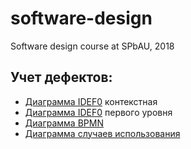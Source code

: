# software-design
Software design course at SPbAU, 2018

## Учет дефектов:
* [Диаграмма IDEF0](https://www.draw.io/?lightbox=1&highlight=0000ff&edit=_blank&layers=1&nav=1&title=IDEF0-context.html#R5Vpdc5s4FP01zHQf0gGB%2BHgEf7QPuzOZyc60%2B0iMjGkx8shyHPfXr4QkkLBIs2lIvPULlg6SkO459%2Boi7Piz7eMnku82f%2BEC1Q5wi0fHnzsAeDBJ2A9HTgKJYiCAklSFbNQDd9UPJEFXooeqQHujIcW4ptXOBFe4adCKGlhOCD6azda4Np%2B6y0t0Btyt8voc%2FVIVdCPQGLo9%2FhlV5UY92XPlnW2uGktgv8kLfNQgf%2BH4M4IxFaXt4wzV3HjKLqLfcuRuNzGCGvqcDj6I7ot4VcTrYB2FQX4jR3jI64NcrDN3nYRdPSfOeDlbtmW%2FvXotkrIebUFcReO2Y7ZorzOtLLrE7VUMCNtrogaJzKG6joExoDAfPSlOCD40BeLLch0%2FO24qiu52%2BYrfPTIVMmxDtzWreay4xg2VsvJ4XS4aEYoeRy3pdfwwYSO8RZScWBPZwVfilJoGgawfe4V4kcQ2ujqUOHKpyrIbuyeOFSR3z%2BTRt%2FOo2zbVypEy%2FkJyJ6uBjSzWQNENwpotI7snrFTS1pLnyIApZmNq0rGnBH9HM1xjwpAGN4hzVNX1AMrrqmxYdcU4QQzPOGMV88tU3thWRcEfY%2BXfVMgEEkiGCoBnCkgsAgBT8A%2Bt%2FKdAYw8qdxTe3CG6s0IlhFQDMyUK1jHSROFpfq8c94rl4EemHjpH%2F4kegin0ENv14BlOL7XR6UF4%2F1yLAaksPytUW8PD9bAPDfYD75z94K2iQWLfDXyT%2FY4%2BfbfvIsDL9vb4RRogaF%2F9yO%2FbBpyfHa4a2hoEZg6cc%2FYPFO8lY5oYarSmFilQzDnfMwlUTfk3r8xvgml4h%2FFgF4jPdwEPWPOAXycewShIYBgXHgqTFRrZBZKlxrsetHVHVtmBJf7PVBo4yOBSLYyI9FA8ItH2C2jRgxFSZmom3az0jCPW5pkZir3iUBMHhuJ8S6SJw2kizVBw0S%2BlHV3QEe8CrBpqioQqNb1epkH8finFkOrkzOyoYG%2FJsooJ3eASN3m96NGBgTR%2B2PrJ6SvHPwKo6v%2FIdt8QpSdpSR73GdQP%2Fyduw%2Fn4Wx2f1dPmZovAB7JCT0qa5qREdGR%2FHWGNoDqn1YP5%2BNfkQHn665DwtnYee2W5TEPbz0X%2Bw%2FuUiGfLF%2B2nXfdQ20mX1xwIg%2FByAqEXTBQJXTc2QuHHLjLeIlKxeXNi3iFCjh0aPum5yXt5bvgbhcj4kkNkNI0bmC7QZgfvzIJ%2FwSyAV80Ixlh4exJG3mwvkwMw0YYQmSy44DL2g7Fk6TLJsX8ZsWdy%2BolYd%2B4wN5MwV8veFqrqaeNE2jhLLZnztNHOz2L4gciH%2FpQuWfTntSn443oyPQjNTM%2F2Wc12nDbF6QaYKtNL3PD%2F4drgLfa%2BtmtKSH7SGsgj4H7kWw70OgmH31%2B9wZfvQfsgDJ5qzwpiBr1QuqXYtMOq%2FVd70bz%2F74O%2F%2BBc%3D) контекстная
* [Диаграмма IDEF0](https://www.draw.io/?lightbox=1&highlight=0000ff&edit=_blank&layers=1&nav=1&title=IDEF0.html#R7V1Lk6M2EP41rkoOuwUSEnD0Mzlkq1K1hyRHxmZsJx4zxTI7M%2Fn1kQ3CrQePsREoZi8ekCXs0dfvbrUneP709ksaPe%2B%2BJJv4MEHO5m2CFxOEXBKG7M9p5D0f8QOUD2zT%2FaaYdBn4uv83LgadYvRlv4m%2FCROzJDlk%2B2dxcJ0cj%2FE6E8aiNE1exWmPyUH81OdoGysDX9fRQR39Y7%2FJdvloQJzL%2BK%2Fxfrvjn%2Bw6xTtPEZ9cDHzbRZvkFQzh5QTP0yTJ8qunt3l8OG0e35d83ari3fKLpfExa7OAOjGlD%2BHaozj2Q7z%2BVDzhe3R4Kf7ZycKZhKvJwp0Ezul6Fpxfyfl1zuaeL%2Fzza349Bdf5%2BPL8yh5MD%2BxrzR5SdrU9XRW7kL3zrU2Tl%2BMmPn07h739uttn8dfnaH1695URExvbZU8Hdueyy8fkmBXU4brl077HaRa%2FVW6IW24zo884eYqz9J1NKRZgTmPvnFiL%2B9cL0C5HbwdApsVYVNDWtnz0ZfvZRYFASzSQFo2pyzeVYeKeXxHY8vx6BlBaCLgViK3ANAdMc6zDxAtFTNCgmOA6TCAyIjOg8pa9hTW8UUyznkOohAYOhkTD08urKdjaBeeQEpMlJ302MgfI5JzABn3OPBKDIUs5xPVcVwCF0h5B8YLHBxSGaBM8biI3pDVKpNz8KYDD4fsM2cV6PijVfbHlnkcG3PJaTdEolRaKkILcUxJ%2Brk1CwBwO1ynWw%2BU6nogXwUOyiF6LhNVmFHIAiIjfekCzzxRcVEHF9i8Tt%2Fpblib%2FxPPkkKRs5Jgc49P%2B7w8HaSg67LdHdrtm%2Bx2z8dkJjT2ziafFG0%2F7zeb0MVpsRfRNwBtIdpuvoks14CIT4HrKvscb5kAUt0ma7ZJtcowOy8uotEMAILYB6fufxfj55q%2FTzWfCbv%2BOs%2By92MnoJUvY0OXpvyXJcy0%2Fnb5U%2FXaz%2FyF5SddxPRFnUbqNS2bRORQqbGl8iLL9d%2FHzOwWB6CUiEuRWIR1Lk4x7NaeRWSHtUK6fqCgIcy5sFHt3y3DIFxmOqtrP0%2FEbMQC1b4bfPiMisNzwDEdsZrjgJoYrDY7SQYVWyIzruUbjfDkeFsSSReO1U3nYhMoLDbGgbRwY2MyBPHZ1PQvmqm6lY8G5EjUiwJNDYDkFzLoaDzt6UuhQExcJ%2BrJAXWyIH33bGJJvuqUceaeuQFXeoBYFNBgKel9Ak9VYFELrEjGciUZJTZ7jPHm00g5pwilaB8CIuKN6gJdAN3lAZ80mDUmQQIkWo4o5I1JwxCEC5FgTZA57g9yU0ycoONcCBUetFq16ry8MgM2Yu2o5L4ZA2IbAhVvVceRoOEzOdLpuOxvSiEvndurTXctFteGYrlisjVc3GIshvVcXYiWFBrMBU5Gh6osFluIS6AvCgCe0lBzAp2V5x1j4lMpVIq4m9%2Bf2pQpLGr97Zw%2B1cfaGY1R0jRUKeVjK1XIPBPEMuRCWmQFuLOt8JPaeF3NGw5kYiZyJdbVCTm%2BcaSoMY5uRyknfzigMGksURpOQ1RfnDIIC6QMFZEFeXBMM0xfsDAIDvU9mqCqJqhVJ3o0onJdO0zR6BxOek%2F0x%2Bwae%2FPtp4KKjXOyISopQqUq7aQH1GxYo9YDiAnaRf%2BkLCZX%2F%2FZVU1W045m2f%2FQmub6epOjrtSPi2oTfcBb0pcFMpEVzGCPgj8u9UrJJkx43A44piT2j0lp6qVPosVSFi0fSFodc8EM9ey0C8A96Ck2Epgaurjitrehqj%2BfBLBsqc%2BXiMapd6kjjRlBq4vUX7sRppMKDBfAvsOa%2BFIYEHM%2BhwRRFrm4iTeiyifaFBLkXUkHIuHpSSvMIDvjG0Nd5KP4%2BK2sXTHfjoLdiFe%2FHlBmD%2BSvYyalBcj0Mv3pytONjjVeOxuHOtYLjVq77KnwukvDjP4lV5Z%2FJ8yf3r3jnDvl5RQ%2FNXtdGpGFkuX6Fil07PtT8yNKKjKYSIcGtOpvSW08VqKuA%2B63Q5yduZKcJhs%2BXMS3EvWSOYpS0PTFad7dNavAGwchfj4UDqBQIHYidsxYKeCRbkD21VpN2m%2FExM8yOYRiQgyrEE0yABqUIdlQT005kqMQ%2Fo8AOlU%2FTzeIhHiaUSTVGO9uCoEQnOIzHDVuV0JKU5LxiN0V%2B%2F1UjPqVWCdwmihovqI4SERyrGwkFUOpsbOi2jh2bk71hy8px87YwfeIbiOP8LGOzwW32pgwXn08qsoiunIQPDjqtXcXCjsa6%2Fff8X6azbdf1f7lZ0ux4vF%2BCyG6myW1fzb8b2MRTrsk9mtDnoPZxdpA8nTaG%2F4iqFjYsKu%2Bi6XG4eexoNGyKp4Jho2i1oyxqN8CFRJeB9RpE0bNh55P8q1Y3kgyL1mjuU69UN621iqiLdNgLRnT62w7jzJOOOfNC2I6ZJBI2YRMzUhRkmEdldME4hvTjqFlBIH6fPriIQLPV4wvUEQkjddAMEUt38s6LH6mgMxkCS5p4u5NafvVjtxju6VqDSmaYqt%2BEHzicMsQg0RQrQfm84V7RhWCnpfyKGWUqE83qCc3j8gqcnYKupBQ5AOmsFJmiTZjkFjYZAMLfFSwJpe1TVRKc%2BUlGJcgWFwLgcFBU%2FqOUGaiGOlOscllpMVatYd7CZtClXGSzgR0x197OvwWabZiuD4cALsfUGr9pMXYyW%2FkhLSzaydGqK6hqC95aWpr2EzCzIbdA2IbPByqlpxc97wLosmJbgyUWhHzsB3VjUJplVTop1HfL9toVORjrk004PGNhzbrTNOeUKsrw1%2FqNGfeW8ku9IUFacHP3wkWclgdVUayAvoA1F9WF423zfMxytohWd0q5OfkpNYdqLnjElTl1ZyRPVoemtSTa1oqNaV3q8zXmcPPRkQG5JkelQxqszuSWLCfkH9ZoWBIUeMyZX%2FAqnQK3AmArmR11lxo2n7G3tN9WFQJGb7geaBlO9FUT5nabIuraR8iiLtpUH6tB%2BaiWIkBE5FMrE4BsSQy6ttVY0C%2BrNm%2BYFQUOLmdC%2FbT7xTcvFiuwgPGPlA9G1qE063alENGJySS34Ak3usbc20X7Fz0A1%2BfMXKpB%2BEgOq1RxhDOjCK67Hg7aDJUtMUyDcXxTNH0uFsN%2BmNPHmqMH1OBjqzq4xMIY%2BaNzG%2BugNCBw%2FPvh4jQMvwOuAep8MRZXVYNjVxqPWPvQ77MvWpolSN%2FG1D5t1RDbrHMEoarGgyayTf8%2F8wwssj7ux2zRJMjidab7dl2QTn2b8Bw%3D%3D) первого уровня
* [Диаграмма BPMN](https://www.draw.io/?lightbox=1&highlight=0000ff&edit=_blank&layers=1&nav=1&title=BPMN.html#R7V1Zc6O4Fv41fkwKSYjl0Usy89BT1VU9VffOIzbEZhobFyadpH%2F9CJCw0AKEAMZx%2BsENMlJsnUVn%2Bc7xDC33r38k3nH3V%2BwH0Qwa%2FusMrWYQAuy65L9s5K0Yga4Di5FtEvr0qfPAj%2FB3QAcNOvoc%2BsGp8mAax1EaHquDm%2FhwCDZpZcxLkvil%2BthTHFX%2F6tHbBtLAj40XyaP%2FC%2F10V4w62DiP%2FxmE2x37y8Cg7%2Bw99jAdOO08P37hhtDDDC2TOE6Lq%2F3rMoiy3WP7Usx71LxbfrAkOKRtJlhgbWHbMlwf%2BUHg4TtUrPDLi57pl52tjJlrZ68LI3%2FNRxYP%2Bas5g1ZE%2FtJinZCrbXZFv1j6xnbr9BLuI%2B9A7ha7dB%2BRQZBdxkn4Oz6kXjZgkIFT6iUppTXMBp7Iu%2FQegHLhX0GSBq%2FarwvKTSTsF8T7IE3eyCN0Att2ynh3ADLKvJzpCGxGyB1PRMekox7lnm25%2FHmDyQXd45b7jdX7TXYXzBxI9zh7xfkr2YSCCI%2F09kyWVf7q5BMNjkRQ88xjZ0LRxx7DKFrGUZyQ8ZddmAbce9%2FCbJmViowVOqO2dFUzaltCA2Sq6IwUdIZ4CDIDNZ3ngBGKEARwNOclbcHRvyRgPtLAC4ZM4Z13zC6D10xSk%2Fj54Ac%2Bo%2FOZ5Dk1fxy9TfbsC1HiXaVRze5aqiGBbA6WiQYVNHOGIJklUWyZ7ypPMoO7ttnOk%2BuCFm5OIHJrMQqSa3xDYue4baUOgR5IaK6fXMNz0BpYTxtv7dwBU9rswCcnOb2Nk3QXb%2BODFz2cRzmpMKoUIZuSvP2fjuc3%2F2Q395jc%2Fhuk6RvdXe85jcnQefVvcXyka6ilKPtQ7UlAGfMUPyebQPPNqT1FaL4NUt3uaGiZBJGXhr%2Bqn6hXusA6ZSjL15xps%2FKWvIXya1tx0E1O6Vm1MoMhrJ5VtkJohtJ6MlO4fYrM1MQCoDZyYV9MLgy1NWhqODstWJrb8CQ4hb%2B9dcROgWMcHtL8I%2BLFDK%2FIiBeF2wMZ2JCdDMgZssi4OSS%2BzZy%2BsQ99P6dq5K2DaOFtfm5z%2BrIzZwbRU%2F7vPfJBPTH6yWblQcFTVMOLWsG5M%2B5tYKKK8DAuaE0ruvr3bJ%2B4R%2BKnpxNhEJGY5YfoKFwa7wpX7T%2FyumTKbkENPnprcpYE7xfMubmLGVLY9lQJ7l%2B3mVN%2Bvz7uD%2Fd0kGcgxg3fMuJ%2Fj09hGsYZV6zjNI337bhC5Kg0k%2FPFMUhCsnkZz62SXbxfP5%2B%2Bn4cW63JJ8v7WS4MX7y1TF89pRIyaZenJG%2BdBcneIc7vp9LZfx1Gu4zfR84kQ%2Fo%2BXkdS3beKq%2BlYYrSp%2Fsg83Q2Iw075VgwfYLTS7qSHl8JqdfTzR5DE4GV5ytsyKyvOV2TIAIkEaLmrMwF6NmWsSB4hbiAN0Lmbo1IZDGj2AleQQ8IJTugKYeuHnI5OJ25WJlWuZFalCCqFC1khChWQ79BN5CIVMDO0h5FPnSeK9cQ9QW102ShkflaYFU65icF%2BcAN3aCeSi%2BAy9GbgIqA3cG3VgkKHmk7MDYxiYivY0PRYmDl8ey%2BfxWACwqmFa84Iei%2FWpTxPTamOGaZIiA58mFqpyAcuua08TcYJpNEwwEKyb0P%2FxY8kOUy%2F2%2Fr3LW%2Fzg3gCIDXAKIZ9%2FnRz4ORmw4fn%2B%2Bc%2BUc4b5aemw07JI1paOiD7L2%2B0s%2FTpFRzxFTbfKXZcN%2FCnsNIkVsgzwPIM%2FZbrwV5ZYLrLCWUZ5JoNw7FzH%2BWzGOoo3P4shbgK5Yzud3freaafynEWKBK9hWqhWTO%2F%2BkbWujStqd6JaknfCGZqoqzHPeAs5Vd5CItMU34ZOq9OZZtNKxVeWVnq3Nseg6msyxI1WOQNY9%2FwAytlVK%2BcVp1TJ%2B6Ufs2Qqmow7HOxGCD6x6RUszgOnrnnFbnH4Kzij6JCmGHCR7b4x19nUxCbPrrPjgEkn%2B5igifz2KCGHeHgQoK%2BUNwDHDzbHVEo4n8GxDeL4bUUXEaKnZ9CSI40LPr0t%2FVEecvHwxZxSXMdiQIpJMKeMR9QwZz3uVDBc%2BTg9C%2BSUfFuJzS84NsMcl%2FJgxyWzdXsDFF8fYA7g1oi5gcIxlrTbVxKOYRzN23nyQ6xaoM7OKyKyI6TFtB%2Bv7sjghUipn%2BfcNRvXeYUXy3eB%2Bsi4mOkYEwis4QeZKqiq%2FoRDccW9q4yTj0izYWiEp4TWBorQy6Qd4Bowgdo5NjoqRuY6vFcvamoYRnGAoS0kLgHq6ACLK7ks2dGz%2Fwst4RObdGC4XKtaKzmceWVKQAreqeWd0dJ7KL2ER43%2BQty7xTrFMy63Gm6r49QFEZ%2FLe9CoqjrvAdiOW%2BWmj0nVwL6EGtvmyp4qXxyDqxxX71rwz%2BtLEevPTd9LvVMaJ4HmkKxR1t3Oz3rLH2ERm6FA9bhDHZ%2Be5frBJrBAAJ8g8O%2Fk%2BFI%2FibNKBHfs%2FFirk0%2BBG2198vXvEYh00ZievAwgJjxC1AdXBa%2FeGH0vhM7gAqWoKr3luePQlesOFKUkzz%2F7iaCUPq2mMO6FSPmEDgM5NHatZvi9lGxiZji7PhvogymjVqjd0axwLOINra5pKEtAHAFTLKbvyQy3DCj8oaHNcE0BvxDlL9WhrbJbBI0IVfpbqCo21GXfn1txqrXNmJZ09TOXbSQMwakcRrfKdvbf3umn1uC9WHCv%2FjizBNyEDRUh7%2FHqXTWJkLlk1ABOihfUelLL5g1X%2FFvj9tmQD0fZ3Li%2Bih8tk9ZXwLXJbej644xQAafPbXCGv1rorqwBgIZ%2BWhmyweUC6RoO%2BUL8Txqr%2BF4OIx6BXTWDFH2vRgMrQk3AUKcEBNyAzh7Wq4VerGKi40%2BUTpyRHAVPqZadTkSZhIft3%2FlhQIzVkajtCiXpynpBoKD2ME14ZPtngNji2HADhTvfsdvI5U5kXYerBxaCF4Lyl5O96%2FFIdaFiziU1BV1898GA3mt1GWaJCwsM1NFEUx8ogGq%2FeKDKAy4AQggBfowHBq4C7TU9NDU1Dds4ThdsCqXJAd1oTTWsj0dkTaEQqqrCSSdMoKZmrF6D3pr46Wpkz1RHjjnpcgCkSRQ0dvoVUrOlC83nFhZVEE8JtSkR%2FliTZDBuGm6NLoy2Rr2iracSrWScXiv1qE2%2FLnSxBkVIE6JoL4zLTsI4tcglqte7oCwnZMmcS%2BZy0FezkisMXTaxGLYbawHGK7OGModJrHAF8JYeseRtWk9rUHejgFiQ0AQCAMOprtEWxGI2rtQTiIX1qeD%2B0NC10Yqkz7XydVk9MRsIttUq83pRlherCg23K8s3rjQQy9tDw7YYTuFqOF7L1RfR8Qqg4kU5Hoh86nTl%2BMaVBuJ41xq6N%2BMkokh1%2BbvBuLVNT0%2FUS09PRQMWwWrAouuj4adeSK6pEbvp7EwhB7XZGdY3miVn8MeU1MCBRXV%2BYM63DnlXLrcsyBDqmoXksASG%2FOKjatUGLku8psk4GPR5IGj7dk2g6ksbKZpil2dLsLkZPlrb4gubH5wAjKbOi0j8kQthxgBlFYpISyXrWYbw%2BARKTXPFPD9yjuiV0%2Fl2Xi2acd2YksP1v6eZteHC4k%2FwwEkrvU8NZWil1z7c30anuIRWg8A1hUX66jUoAqZxUydicQIZGLosTJPu7WxclbW2gsq7UZwdboSBuAYUFBNrkvpBRmfLlH1fBYduGMVljWOtTVGrterO%2BmEcbUdrDdfH6lvMYF0edDNcMQj73gnsh8l1zzv1z%2FevHC21y%2BqWha%2BlIVY2s5RTtzX9WYuGqUzVnstlP1iRe3N9Lq1G68%2BFtqBk%2BymwhVWOZ717B1axmjP7RpGWLahvMQTTW4VskzD9paOmFkdbWlucAhLp3RYIxyPZVFA3LZl4ctRvfquyWxUsAoqNF3rpvqdAS0mbNymEDPk%2B4fEU8AiZBigMoerB9xJ%2FxsFhtsEhSPK0YD%2BF8%2FXtDOwqzd0L4mCw06cxOqa9yX4Rvq4NSysneqx6AN2nE8P9ul5%2FjmT28G2XVpzywywGBqVIGGgxvcwfNDX9Q3P2hyxuQbkBP4%2B1XHDfpR5E%2BaBZYcmMQKPakn%2FOrVDTF7GD326c22e1AFlfumlHve4BQtMOR3HeqLTPIL1e3T6Vz1R%2B1bWNYmrTq%2B5ikGmsgUxPqXn1IKIhplNUsjFeH%2BRP1ICthRixoNg7j3NNA%2BRRsEpisMUW2KD1T%2Fs0LTQgsAQrfktn0lzW5uemuqDnFPyn7R%2FfyZ4cgAFNoRmfa3TkQNy0UGcOJLdJHKf845nT%2BFfsB9kT%2FwE%3D)
* [Диаграмма случаев использования](https://www.draw.io/?lightbox=1&highlight=0000ff&edit=_blank&layers=1&nav=1&title=UseCases.html#R7V1Jb%2BM4Fv41vgxQBPflGGeZOUwDDfQAM310xUpitGMFjlNL%2F%2Fp5skSFpChbVmxKFTvodskURcl8H9%2FOpwm7fv7xz%2FXs5em3fJ4tJxTPf0zYzYRSIoyBf4qWn2WL0rRseFwv5lWn94Y%2FFn9nVSOuWt8W8%2BzV67jJ8%2BVm8eI33uerVXa%2F8dpm63X%2B3e%2F2kC%2F9u77MHrNGwx%2F3s2Wz9b%2BL%2BeapbNUCv7f%2FK1s8Ptk7E1yd%2BTq7%2F%2Btxnb%2BtqvtNKHvY%2FpWnn2d2rKr%2F69Nsnn93mtjthF2v83xTHj3%2FuM6WxdzaaSuvu2s5Wz%2F3OlttulwguNRC8gf5QIV5UPxLNcK32fKtmovJDZ6Ym%2BJziic3ZKKVPYbP6bblentc9tHbzysYY3tKbr%2BK7bGoLix%2F%2BeannW2YhJfi8O15eXW%2FydcTNv2WrTcLoMe%2FZ1%2Bz5e%2F562KzyFfQ5Wu%2B2eTP0GFZnJjWs32dL4vrbt7n%2B32Mq%2BXisbh2k79A69PmeQlfCBzmb5vlYpVd1yDC0PiQrzYVIEnRqZoPGCv70TrJpCYdLIksf84265%2FQ5X09VD%2B6Wg5cifL793dwsarLk4MrWbXNKjg%2F1kO%2FkxQOKqp2pDCNU%2Fh2S6Lt8ZRbom0pTHFF0uLz1pK67Ayf2Gkv4XDnX%2BKipgQCce5FzxUUEgsPFIoPCAoWBwW3S7okGhzfOWSkDcKeHxmZv7KFHpCIPE7EcrUxhwWzBgenHhHfiX53dgQVPkGZleyDsOqINA7pka3mV4XGA9%2Fmi9lzvpr%2F52kBMziFE3eLpZ0%2B%2BFZNFOX%2BxMbnMJs3NKRgBuEp8rf1fdby7NU62MzWj9mmpY%2BMU8KZamLndZ0tZ5vFN%2F%2BZYpNdDfd7voCnrakqDfHIWitsdojyt1RXuQpTMJDmewYqf3BjoC3t69%2FYEw5NLk0aeADkb3wCr7PXxd%2Bzr9sOxaJ5KZ5t%2B7RiOhE30DKrFt09UDhbR1bj82I%2BL67vspI7r8lKea%2BerFZVPaS1LInW1YsR55R7FLIKT18E2S75w8NrdnyaNpk2QegfF7J6ZP2CkTLM%2BHQlY6arfdhAGF%2Bxhs5ErbbMnUZXA79yJPRtpTO3SeX1Vja6MIkL1i01q8uLXt%2BfFpvsj5fZlp1%2FB6M%2BBp9TaMGB%2FkQilhHhOCJwCbZdj6tD4TjdsEMQ5mvFgSXk2r3at4e6UBjbzneW4LXuPa0u8Tq4Oht1bqocm7xEjfEfQztKIPM7ByaaNenL44YCslwuXl6zFhDtVTQ%2BBB%2BNffgY0tTWCI%2BgR51E%2F25xnpRElg7BrxvG8J1PNDie%2BkS79U0uYvX6iEY4IEFqD55Vn02EIDQZQfb5OtpY8W3M6TFtrK42b4aIEQ076434Z%2Bv2G5%2F%2BW4OtcqQRHzjbbqOifLAUacRwSrgU47bwLvGrnbnnDn2wM%2FEBby%2F5oQuZur%2B7zgOfWQkQuSwE9dc1HD1uahKMhJgEB2YO54NSUzap2ZguMFitRrPKV5k%2FR46VXJ0M9aLaWXEie7gC5E57mLdQ5QQGMQ28jzIkXFeDmMk9A53QIOYRJftXw0UXP0kpx5LgIohUMM4QwYxzTZXQkgDr7IWS2gq04yZEiYio9FTOngs2uixZr%2Fttsbpfvs2zuvHR69LCq7uCLH%2FJVrtANp%2B9PmXz6roWq7y6QYjH7Mdi8z%2F4gpGovv05KT0DgMf1T%2BdU8fXP6h7H4m5kXDAO8SZZX%2Fam9wx0QuBK3QDuOfqGBI7Dpnb5BRLIBrPG6RgSkVDbZ5RZSiVb7CwQWgRrJIzzF4zYde0LoRCXGFMpFSjAwocZyDCkseBaGKkM09aTm0KiRaybHRIN2ANg5ogC7RV%2B2yYQaU1UbntZ9NETSb0jIVqpcckvLimCuzLMhGZUSyx97EmCiDKAPE2x4jjEXmeEB%2B7XWtqlAHHEqCucM2560V3D03pt7W3lu01qF5rrJ2eHW%2BY3LZdHnXa1x3bUxnwYshRqSFteqP5k3%2BtF81PQ3t3ptf%2FMxk88zzl8us5w6rSIPjgaNxyUDFw7IhpySQWHpo57CBegLQQRHhyo612NJjG6gZe6fzPjTfqY6sJQxs4dCBY%2BHuSgMRQRc%2Bl8PmP9SGoL7%2BJVLJdYGk084C1CBjHa7l7FYCCSTjFRzTDeWZrdZiff%2BFLY3UZ9DDanNbXleTj%2BkvKShFa9CtXWvrwkHIgmdOE1xdk58hK524UHvEQDy%2FeoNOrsLtkUERfO8kHOki4ZmOmAIei%2BnCUcKGFwQDWF29klA8u9WaMa%2B8nA%2FCgA%2BhJccSImQyNMpi%2BXGHGkIKFOUScnWCFDFRJaUiy1kUIQ1dePKndGCvhgkQL5CTJnZAcMlSImCYa0DDGkPxtoWly0N47PTLV41LST8bjXaasc%2F1ngbL85zNPWwPSIkpLpoP52FZEiN0dJaO9H2CvnknqXOHHc8rf%2BaNjmq0cjMyMiuwgyRWgs9Tkd2eM7elsTYLsToZma3DGuFlzYElEbFUkDdUHKQUl6YE7zeEjqb2jxArj1sDVTuPY5hduBOk9l%2FBgejtUQGBI7LMxAGxY7IjV22oSC9vFy3qAQdMjYq2rJwOiwPaakbfC16GMcakSJ1mMXjXYgWVYyqBmNuy3DVRxv%2FQfoHibuyPva9mEOGskNk7eH3bSh4lbEri04e3N6GhsT%2B2eFjIhwPNw0NyzdIhkZF992m3OiU%2BJgQg%2BXCOqXcNLTtx0ORE0w0AkdEPpMcqRlQs%2BnIYgp38VU85RDsaEkRRLzQuCAWivsNtv36maIGGEw4VoxwlQ63MTyoj8hbkqfzjAe8zARpzM%2FIQQwYyTBxmBmiA9FJghS2AiiKZw0hKTzduqIaXRJpj%2B5TCx5URIMc64Rfv8jOoCe8s6G0OscDKYEOXtOtM8UqaLeWZkQ4BFF%2FALwDwGcdQF4upAUVwxxbkAkM6yMEdZTWOuABhCupCz2d2iGTT%2BAcyKR4Bw4uOCYScy8mwgmAOBEMqa1oXUF4BT4jhksv5jU7wSodByzsQtcIpDNlNiPvrvAGUMYBLxmRkoptPJTvjhhiFJthOYFV2Y2eJ0CQ5%2BgksDImFIYO6GFzaClEVLQ3okWDBBU8DhMqAQkSeEjSGiMJKNYMUUK8yYdE7Ir5uI1OZoATZgRKEBDlIpKzRjRWttNKJYvYY6w1orAIwIAJZX9wKs0RVxgYG0ag1nMArMZsKuJwlIrI0CZTMf87P7oi4KYNONVJcR3kJugcE%2BvIFd7BjolTOmvL6O7lElJiAsSlrsuSiewraVQffaU04ZKJA3wSkZBSgPX9O5CtUamMMsFVxx0AZ3OGDYtle67lwSkTnXGOycYOHViTcIJYQUJEjbGtaOsXxnkPGiPqXcLHd7r5PG0UYZDScCr2KAbW1nMCxNO1%2F5a7mU9p8S13Lv48xIyLUz8bRf9i7mrPQOd0uL8BNKsEy4Sxrh0JMbVt%2FCXEjtjXHKoGJf5BDGuLrgpBfVFCzpN7Z2oEnTVRdcI3vIVIO%2Bzvx1GBkiJJHUmezuMuQQuj82XRsaY3LiOBq0nkEFuWEcZ09um9%2BI6hFnnRSyww4Rk6URdbPPaBeCn9kulBLjeCXB6JIDT3QDngwH8A7XQ8M6CdD3eNxLsuCOVT6GZMk1d7wBtJEW7igNxlIX63ZBj8hGEde6NGNJHYD5cDK2eedWghWykx9fvFrlznD5uZr77SoTpgaAaEZV1I4dtUE%2BQicSaD6Cyv8HhnRb1fpfPszwlD%2B2yQTPja%2FdQimKFweufauc0c85OI5ePj4p1vSXLY9mwRIxEO7sSsd9Wk%2BMWIMUfeIFXGVgYETZUkGmkBt0rT3DMKXvJ4mizJioa7LQmqvWWKOVII06A4VCpqSRBGgc8GFKEai7hf1D8eqZB6mLzg8FMGEElFja7tn4%2FBEdMcg0PAXYND9%2BXckJjguDYrpkLeFumq5OvJyV44V4YFe8cYFxIhVUQyNCUIugBtjIWoNHynimYhhkkYQloMLiJUIHFrYlGjGj4r%2FAuKZMuB4ngWFzjgt6PsF6TLvQGknMneNlxwMt3gpcOB97DXPEX8HZhvS01Q0%2BCXrYTvfw46BU70cuGQ%2B9hfvYLejuw3pbi2ScBL98JXnEc8Mqd4OXDgfew3W0X8HYAb7oXBoDk3AleeRzwqp3gFcOBt8XhvzcbNSibdFBOquPSL32Qh2WaYqeuThAzcku74IYX6sqPH%2F3alZwIC6o8KjZkKSeCI0GF3nxsoLQw2oE3pUyOlwGJBWGISEalYFgS2vela4QzhYwBVkQ04ZT529G5YYjB78YCOB5VnKQLRxMSd41f%2BcFlz6%2Fc5ml2Q1EBs2oPW3u8pUuccZR553hcPm0r7Q6TMVvahKGokio1R3aDiNG4shs%2F5k5swsVBUF3WEQDexouO8kmMCwo0eL9i%2FaaBgaBw8RAfslfLame7%2FRTl%2BkojkUDooEJmgDaMQRpJP%2FYgiEFGgxbLCkWWir7yiVCNDN9mLGsQUiyIcFAMOrmATgKUZaZSyqemo%2BIc36ZTreNWtoORUMK3cezGw3G%2BToeQSyrzsQ39LpmeaXmX3WZe73fvmc7ZML0aI52UB138TSeQoQnDrEzyot4XqOUKYyGNb36pIhkYLDyiwAijWvVMEiBwNTJYYsVwsccnuIssnkFzzotar0aylPhtupzOU4a2BEd%2FXRl62JtzLzJ0L%2FMynVJEUvIuIgyiTCvOQTWnljnV6j9HjEimcLGPgatg%2BM6siyqClDJKMtDxiVIB68IYSaWEkVhgRRJuWiR2YR9QUZw7nqXA9e1WTKh9U8TPhK8zK4PRotUWulyr%2FRzScpwxeSxw%2BBYbOqjzikY8kr3VpRHvdq6wnYaLnN12Z2JR8yvDqMtr8IaFEWWgNBFOdfkpe0Zri7AIKnbtCZA1htWlci2OGEGSgwBS0hjBZMJCafH3pRywbR7b7RmHSJsQqJ99j32RCOsrNgNusm%2FZoXmIrD87%2BtFg29aQRRKAKZ1WaewYmNpRC%2By2wSCabz7qfYsdwdbRKZ9hydho4FRFkGNOg5xPUGmnS53VaokkURoaRYE14krTujBwP40BVE7EjdSUCQO%2FJrCLpcGIKi6pUBK%2F1%2Fz6sL4AX9d5vnG7wyp5%2Bi2fZ0WP%2FwM%3D)

